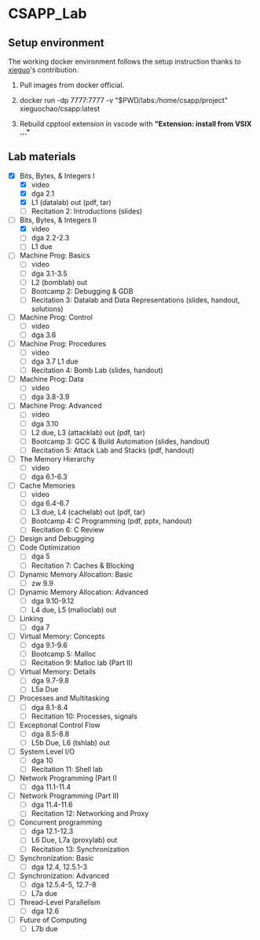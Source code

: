 # CSAPP_Lab

## Setup environment
The working docker environment follows the setup instruction thanks to [xieguo](https://hub.docker.com/r/xieguochao/csapp)'s contribution.

1. Pull images from docker official.

2. docker run -dp 7777:7777 -v "$PWD/labs:/home/csapp/project" xieguochao/csapp:latest

3. Rebuild cpptool extension in vscode with **"Extension: install from VSIX ..."**

## Lab materials


- [x] Bits, Bytes, & Integers I 
  - [x] video
  - [x] dga	2.1	
  - [x] L1 (datalab) out (pdf, tar)
  - [ ] Recitation 2: Introductions (slides)
- [ ] Bits, Bytes, & Integers II 
  - [x] video	
  - [ ] dga	2.2-2.3	
  - [ ] L1 due
- [ ] Machine Prog: Basics 
  - [ ] video
  - [ ] dga	3.1-3.5	
  - [ ] L2 (bomblab) out 
  - [ ] Bootcamp 2: Debugging & GDB 
  - [ ] Recitation 3: Datalab and Data Representations (slides, handout, solutions)
- [ ] Machine Prog: Control 
  - [ ] video
  - [ ] dga	3.6	
- [ ] Machine Prog: Procedures 
  - [ ] video
  - [ ] dga	3.7	L1 due
  - [ ] Recitation 4: Bomb Lab (slides, handout)
- [ ] Machine Prog: Data 
  - [ ] video
  - [ ] dga	3.8-3.9	
- [ ] Machine Prog: Advanced 
  - [ ] video	
  - [ ] dga	3.10	
  - [ ] L2 due, L3 (attacklab) out (pdf, tar)
  - [ ] Bootcamp 3: GCC & Build Automation (slides, handout)			
  - [ ] Recitation 5: Attack Lab and Stacks (pdf, handout)
- [ ] The Memory Hierarchy  
  - [ ] video	
  - [ ] dga	6.1-6.3	
- [ ] Cache Memories  
  - [ ] video	
  - [ ] dga	6.4-6.7	
  - [ ] L3 due, L4 (cachelab) out (pdf, tar)
  - [ ] Bootcamp 4: C Programming (pdf, pptx, handout)			
  - [ ] Recitation 6: C Review
- [ ] Design and Debugging		
- [ ] Code Optimization	
  - [ ] dga	5	
  - [ ] Recitation 7: Caches & Blocking
- [ ] Dynamic Memory Allocation: Basic	
  - [ ] zw	9.9	
- [ ] Dynamic Memory Allocation: Advanced	
  - [ ] dga	9.10-9.12	
  - [ ] L4 due, L5 (malloclab) out
- [ ] Linking	
  - [ ] dga	7	
- [ ] Virtual Memory: Concepts	
  - [ ] dga	9.1-9.6	
  - [ ] Bootcamp 5: Malloc			
  - [ ] Recitation 9: Malloc lab (Part II)
- [ ] Virtual Memory: Details	
  - [ ] dga	9.7-9.8	
  - [ ] L5a Due
- [ ] Processes and Multitasking	
  - [ ] dga	8.1-8.4	
  - [ ] Recitation 10: Processes, signals
- [ ] Exceptional Control Flow	
  - [ ] dga	8.5-8.8	
  - [ ] L5b Due, L6 (tshlab) out
- [ ] System Level I/O	
  - [ ] dga	10	
  - [ ] Recitation 11: Shell lab
- [ ] Network Programming (Part I)	
  - [ ] dga	11.1-11.4	
- [ ] Network Programming (Part II)	
  - [ ] dga	11.4-11.6	
  - [ ] Recitation 12: Networking and Proxy
- [ ] Concurrent programming	
  - [ ] dga	12.1-12.3	
  - [ ] L6 Due, L7a (proxylab) out
  - [ ] Recitation 13: Synchronization
- [ ] Synchronization: Basic	
  - [ ] dga	12.4, 12.5.1-3	
- [ ] Synchronization: Advanced
  - [ ] dga	12.5.4-5, 12.7-8
  - [ ] L7a due

- [ ] Thread-Level Parallelism
  - [ ] dga	12.6	
- [ ] Future of Computing
  - [ ] L7b due
